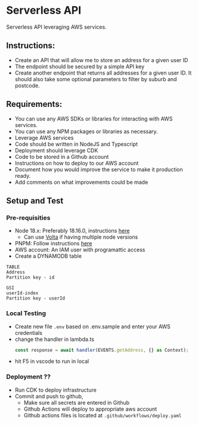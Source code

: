 # Serverless API

Serverless API leveraging AWS services.

## Instructions:
- Create an API that will allow me to store an address for a given user ID
- The endpoint should be secured by a simple API key
- Create another endpoint that returns all addresses for a given user ID. It should also take some optional parameters to filter by suburb and postcode.


## Requirements:
- You can use any AWS SDKs or libraries for interacting with AWS services.
- You can use any NPM packages or libraries as necessary.
- Leverage AWS services
- Code should be written in NodeJS and Typescript
- Deployment should leverage CDK
- Code to be stored in a Github account
- Instructions on how to deploy to our AWS account
- Document how you would improve the service to make it production ready.
- Add comments on what improvements could be made

## Setup and Test

### Pre-requisities
- Node 18.x: Preferably 18.16.0, instructions [here](https://nodejs.org/en/download)
  - Can use [Volta](https://volta.sh/) if having multiple node versions
- PNPM: Follow instructions [here](https://pnpm.io/installation)
- AWS account: An IAM user with programattic access
- Create a DYNAMODB table
```
TABLE
Address
Partition key - id

GSI
userId-index	
Partition key - userId 
```

### Local Testing
- Create new file `.env` based on .env.sample and enter your AWS credentials
- change the handler in lambda.ts
  ```js
  const response = await handler(EVENTS.getAddress, {} as Context); 
  ```
- hit F5 in vscode to run in local

### Deployment ??
- Run CDK to deploy infrastructure
- Commit and push to github, 
  - Make sure all secrets are entered in Github
  - Github Actions will deploy to appropriate aws account
  - Github actions files is located at `.github/workflows/deploy.yaml`
